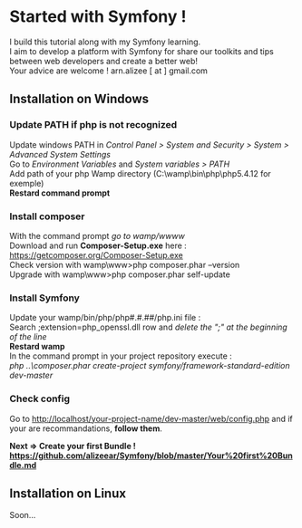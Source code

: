 Started with Symfony !
=======
I build this tutorial along with my Symfony learning.<br />
I aim to develop a platform with Symfony for share our toolkits and tips between web developers and create a better web!<br />
Your advice are welcome ! arn.alizee [ at ] gmail.com

## Installation on Windows ##

### Update PATH if php is not recognized ###
Update windows PATH in *Control Panel > System and Security > System > Advanced System Settings*<br />
Go to *Environment Variables* and *System variables > PATH*<br />
Add path of your php Wamp directory (C:\wamp\bin\php\php5.4.12 for exemple)<br />
**Restard command prompt**<br />

### Install composer ###
With the command prompt *go to wamp/wwww*<br />
Download and run **Composer-Setup.exe** here : <https://getcomposer.org/Composer-Setup.exe><br />
Check version with wamp\www>php composer.phar –version <br />
Upgrade with wamp\www>php composer.phar self-update

### Install Symfony ###
Update your wamp/bin/php/php#.#.##/php.ini file : <br />
Search ;extension=php_openssl.dll row and *delete the ";" at the beginning of the line*<br />
**Restard wamp**<br />
In the command prompt in your project repository execute :<br />
*php ..\composer.phar create-project symfony/framework-standard-edition dev-master*

### Check config ###
Go to <http://localhost/your-project-name/dev-master/web/config.php> and if your are recommandations, **follow them**.<br />

**Next => Create your first Bundle ! <https://github.com/alizeear/Symfony/blob/master/Your%20first%20Bundle.md>**

## Installation on Linux ##
Soon...
